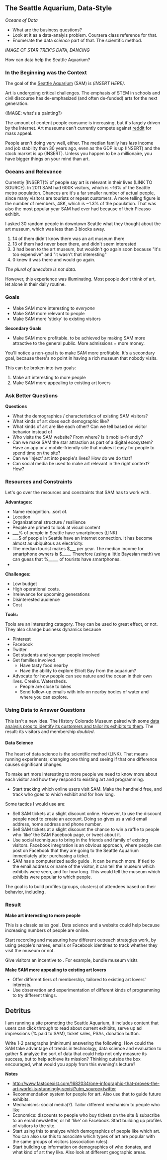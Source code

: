 ## The Seattle Aquarium, Data-Style

*Oceans of Data*


* What are the business questions?
* Look at it as a data-analyis problem. Coursera class reference for that.
* Enumerate the data *science* part of that. The scientific method.

*IMAGE OF STAR TREK'S DATA, DANCING*

How can data help the Seattle Aquarium? 

### In the Beginning was the Context

The goal of the [Seattle Aquarium](http://seattleartmuseum.org) (SAM) is *(INSERT HERE)*. 


Art is undergoing critical challenges. The emphasis of STEM in schools and civil discourse has de-emphasized (and often de-funded) arts for the next generation. 

(IMAGE: what's a painting?)

The amount of content people consume is increasing, but it's largely driven by the Internet. Art museums can't currently compete against [reddit](http://www.reddit.com/) for mass appeal.

People aren't doing very well, either. The median family has *less* income and job stability than 30 years ago, even as the GDP is up (INSERT) and the stock market is up (INSERT). Unless you happen to be a millionaire, you have bigger things on your mind than art.


### Oceans and Relevance

Currently [INSERT]% of people say art is relevant in their lives (LINK TO SOURCE). In 2011 SAM had 600K visitors, which is ~16% of the Seattle metro population. Chances are it's a far smaller number of actual people, since many visitors are tourists or repeat customers. A more telling figure is the number of members, 48K, which is ~1.3% of the population. That was also the most popular year SAM had ever had because of their Picasso exhibit.

I asked 30 random people in downtown Seattle what they thought about the art museum, which was less than 3 blocks away.

1. 14 of them didn't know there was an art museum there
2. 13 of them had never been there, and didn't seem interested
3. 3 had been to the art museum, but wouldn't go again soon because "it's too expensive" and "it wasn't that interesting"
4. 0 knew it was there and would go again.

*The plural of anecdote is not data.*

However, this experience was illuminating. Most people don't think of art, let alone in their daily routine. 





### Goals


* Make SAM more interesting to *everyone*
* Make SAM more relevant to people
* Make SAM more 'sticky' to existing visitors

**Secondary Goals**

* Make SAM more profitable. to be achieved by making SAM more attractive to the general public. More admissions = more money.

You'll notice a non-goal is to make SAM more profitable. It's a secondary goal, because there's no point in having a rich museum that nobody visits.

This can be broken into two goals:

1. Make art interesting to more people
2. Make SAM more appealing to existing art lovers





### Ask Better Questions

**Questions**

* What the demographics / characteristics of existing SAM visitors?
* What kinds of art does each demographic like?
* What kinds of art are like each other? Can we tell based on visitor behavior instead of 
* Who visits the SAM website? From where? Is it mobile-friendly?
* Can we make SAM the star attraction as part of a digital ecosystem? Have an app or a mobile-friendly site that makes it easy for people to spend time on the site?
* Can we 'inject' art into people's lives? How do we do that?
* Can social media be used to make art relevant in the right context? How?


### Resources and Constraints

Let's go over the resources and constraints that SAM has to work with.

**Advantages:**

* Name recognition...sort of.
* Location
* Organizational structure / resilience
* People are primed to look at visual content
* ___% of people in Seattle have smartphones (LINK)
* ___$ of people in Seattle have an Internet connection. It has become almost as ubiquitous as electricity.
* The median tourist makes $___ per year. The median income for smartphone owners is $____. Therefore (using a little Bayesian math) we can guess that %_____  of tourists have smartphones.
* 
 
**Challenges:**

* Low budget
* High operational costs.
* Irrelevance for upcoming generations
* Disinterested audience
* Cost


**Tools:**

Tools are an interesting category. They can be used to great effect, or not. They also change business dynamics because 

* Pinterest 
* Facebook
* Twitter
* Get students and younger people involved
* Get families involved.
   * Have tasty food nearby
   * Have the ability to explore Elliott Bay from the aquarium?
* Advocate for how people can see nature and the ocean in their own lives. Creeks. Watersheds. 
	* People are close to lakes
	* Send follow-up emails with info on nearby bodies of water and where you can explore.







### Using Data to Answer Questions

This isn't a new idea. The History Colorado Museum paired with some [data analysis pros to identify its customers and tailor its exhibits to them](http://arstechnica.com/sponsored/big-data-analytics-revitalizes-colorado-museum/). The result: its visitors and membership *doubled*.


#### Data Science

The heart of data science is the scientific method (LINK). That means running experiments; changing one thing and seeing if that one difference causes significant changes.

To make art more interesting to more people we need to know more about each visitor and how they respond to existing art and programming.


* Start tracking which online users visit SAM. Make the handheld free, and track who goes to which exhibit and for how long. 

Some tactics I would use are:
* Sell SAM tickets at a slight discount online. However, to use the discount people need to create an account. Doing so gives us a valid email address, home address and phone number. 
* Sell SAM tickets at a slight discount the chance to win a raffle to people who 'like' the SAM Facebook page, or tweet about it. 
* Use social techniques to bring in the friends and family of existing visitors. Facebook integration is an obvious approach, where people can post on Facebook that they are going to the Seattle Aquarium immediately after purchasing a ticket.
* SAM has a computerized audio guide . It can be much more. If tied to the email address or name of the visitor, it can tell the museum which exhibits were seen, and for how long. This would tell the museum which exhibits were popular to which people. 

The goal is to build profiles (groups, clusters) of attendees based on their behavior, including . 


### Result

**Make art interesting to more people**

This is a classic sales goal. Data science and a website could help because increasing numbers of people are online. 

Start recording and measuring how different outreach strategies work, by using people's names, emails or Facebook identities to track whether they visit the museum or not. 

Give visitors an incentive to . For example, bundle museum visits

**Make SAM more appealing to existing art lovers**

* Offer different tiers of membership, tailored to existing art lovers' interests. 
* Use observation and experimentation of different kinds of programming to try different things. 


## Detritus

I am running a site promoting the Seattle Aquarium, it includes content that users can click through to read about current exhibits, serve up ad impressions (% paid to SAM), ticket sales, PSAs, donation button.

Write 1-2 paragraphs (minimum) answering the following: How could the SAM take advantage of trends in technology, data science and evaluation to gather & analyze the sort of data that could help not only measure its success, but to help achieve its mission? Thinking outside the box encouraged, what would you apply from this evening's lecture?




**Notes**

* http://www.fastcoexist.com/1682034/one-infographic-that-proves-the-art-world-is-stunningly-sexist?utm_source=twitter
* Recommendation system for people for art. Also use that to guide future exhibits.
* Mechanisms: social media(?). Tailor different mechanism to people who like 
* Economics: discounts to people who buy tickets on the site & subscribe to an email newsletter, or hit 'like' on Facebook. Start building up profiles of visitors to the site.
* Start using this to analyze which demographics of people like which art. You can also use this to associate which types of art are popular with the same groups of visitors (association rules).
* Start building up information on demographics of who donates, and what kind of art they like. Also look at different geographic areas.